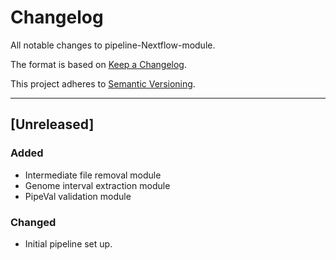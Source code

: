 # Changelog
All notable changes to pipeline-Nextflow-module.

The format is based on [Keep a Changelog](https://keepachangelog.com/en/1.0.0/).

This project adheres to [Semantic Versioning](https://semver.org/spec/v2.0.0.html).

---

## [Unreleased]
### Added
- Intermediate file removal module
- Genome interval extraction module
- PipeVal validation module

### Changed
- Initial pipeline set up.
